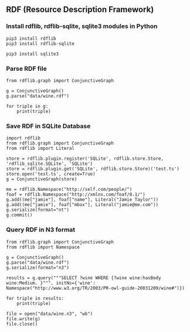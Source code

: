 ## RDF (Resource Description Framework)

### Install rdflib, rdflib-sqlite, sqlite3 modules in Python

```
pip3 install rdflib
pip3 install rdflib-sqlite

pip3 install sqlite3
```

### Parse RDF file

```
from rdflib.graph import ConjunctiveGraph

g = ConjunctiveGraph()
g.parse("data/wine.rdf")

for triple in g:
	print(triple)
```

### Save RDF in SQLite Database

```
import rdflib
from rdflib.graph import ConjunctiveGraph
from rdflib import Literal

store = rdflib.plugin.register('SQLite', rdflib.store.Store, 'rdflib_sqlite.SQLite', 'SQLite')
store = rdflib.plugin.get('SQLite', rdflib.store.Store)('test.ts')
store.open('test.ts', create=True)
g = ConjunctiveGraph(store)

me = rdflib.Namespace("http://self.com/people/")
foaf = rdflib.Namespace("http://xmlns.com/foaf/0.1/")
g.add((me["jamie"], foaf["name"], Literal("Jamie Taylor"))
g.add((me["jamie"], foaf["mbox"], Literal("jamie@me.com"))
g.serialize(format="nt")
g.commit()
```

### Query RDF in N3 format

```
from rdflib.graph import ConjunctiveGraph
from rdflib import Namespace

g = ConjunctiveGraph()
g.parse("data/wine.rdf")
g.serialize(format="n3")

results = g.query("""SELECT ?wine WHERE {?wine wine:hasBody wine:Medium. }""", initNs={'wine': Namespace("http://www.w3.org/TR/2003/PR-owl-guide-20031209/wine#")})

for triple in results:
	print(triple)

file = open("data/wine.n3", "wb")
file.write(g)
file.close()
```
